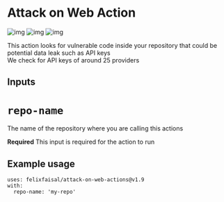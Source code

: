 # Attack on Web Action

![img](https://img.shields.io/github/workflow/status/felixfaisal/attack-on-web-actions/analyzer?style=for-the-badge)
![img](https://img.shields.io/github/languages/code-size/felixfaisal/attack-on-web-actions?style=for-the-badge)
![img](https://img.shields.io/github/stars/felixfaisal/attack-on-web-actions?style=for-the-badge)


This action looks for vulnerable code inside your repository that could be potential data leak such as API keys <br>
We check for API keys of around 25 providers 

## Inputs

# `repo-name`
The name of the repository where you are calling this actions 

**Required** This input is required for the action to run

## Example usage

```
uses: felixfaisal/attack-on-web-actions@v1.9
with:
  repo-name: 'my-repo'
```
